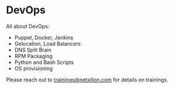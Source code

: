 # DevOps
All about DevOps: 
  - Puppet, Docker, Jenkins
  - Gelocation, Load Balancers
  - DNS Split Brain
  - RPM Packaging
  - Python and Bash Scripts
  - OS provisioning

Please reach out to trainings@netxillon.com for details on trainings.
